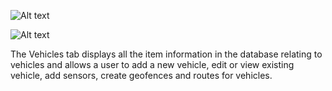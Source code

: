![Alt text](images/gettingStarted/Traxsense-Vehicles.png)

![Alt text](images/gettingStarted/Traxsense-Vehicle-Management.png)

The Vehicles tab displays all the item information in the database relating to vehicles and allows a user to add a new vehicle, edit or view existing vehicle, add sensors, create geofences and routes for vehicles.
